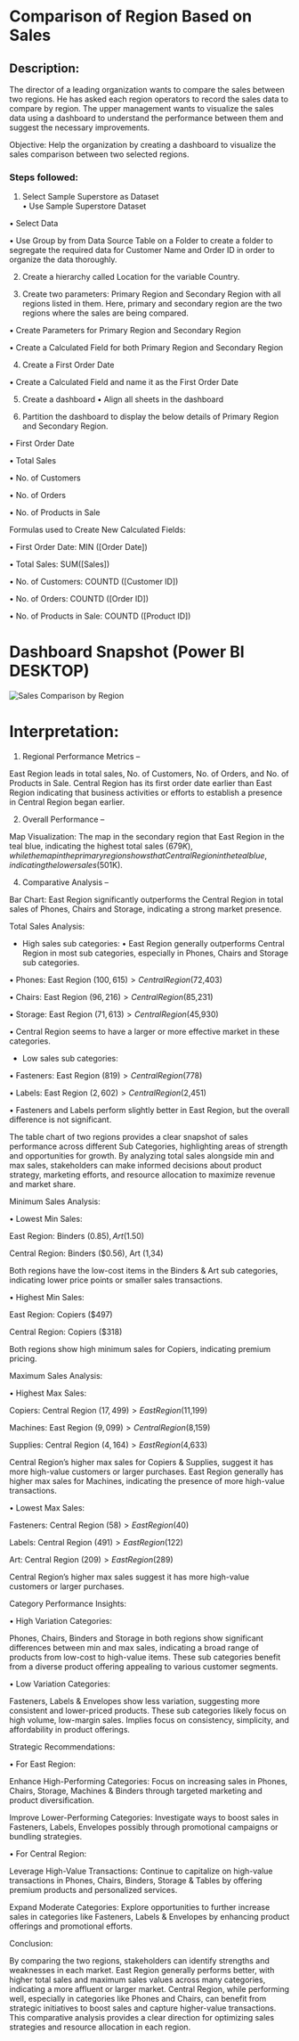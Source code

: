 # Comparison of Region Based on Sales

## Description:
The director of a leading organization wants to compare the sales between two regions. He has asked each region operators to record the sales data to compare by region. The upper management wants to visualize the sales data using a dashboard to understand the performance between them and suggest the necessary improvements. 

Objective: Help the organization by creating a dashboard to visualize the sales comparison between two selected regions.


### Steps followed:

1.	Select Sample Superstore as Dataset  
•	Use Sample Superstore Dataset

•	Select Data

•	Use Group by from Data Source Table on a Folder to create a folder to segregate the required data for Customer Name and Order ID in order to organize the data thoroughly.

2.	Create a hierarchy called Location for the variable Country. 

3.	Create two parameters: Primary Region and Secondary Region with all regions listed in them. Here, primary and secondary region are the two regions where the sales are being compared.

•	Create Parameters for Primary Region and Secondary Region

•	Create a Calculated Field for both Primary Region and Secondary Region

4.	Create a First Order Date

•	Create a Calculated Field and name it as the First Order Date

5.	Create a dashboard
•	Align all sheets in the dashboard

6.	Partition the dashboard to display the below details of Primary Region and Secondary Region.

•	First Order Date

•	Total Sales

•	No. of Customers

•	No. of Orders

•	No. of Products in Sale

Formulas used to Create New Calculated Fields:

•	First Order Date: MIN ([Order Date])

•	Total Sales: SUM([Sales])

•	No. of Customers: COUNTD ([Customer ID])

•	No. of Orders: COUNTD ([Order ID])

•	No. of Products in Sale: COUNTD ([Product ID])
 
 # Dashboard Snapshot (Power BI DESKTOP)
 
![Sales Comparison by Region](https://github.com/anushar779/Dashboards/assets/170659132/f2b299e1-4cbb-4809-b29d-23c48faf5699)

# Interpretation:
 
1. Regional Performance Metrics – 

East Region leads in total sales, No. of Customers, No. of Orders, and No. of Products in Sale.
Central Region has its first order date earlier than East Region indicating that business activities or efforts to establish a presence in Central Region began earlier.

2.  Overall Performance – 

Map Visualization: The map in the secondary region that East Region in the teal blue, indicating the highest total sales ($679K), while the map in the primary region shows that Central Region in the teal blue, indicating the lower sales ($501K). 

4. Comparative Analysis – 

Bar Chart: East Region significantly outperforms the Central Region in total sales of Phones, Chairs and Storage, indicating a strong market presence.

Total Sales Analysis:

-	High sales sub categories:
•	East Region generally outperforms Central Region in most sub categories, especially in Phones, Chairs and Storage sub categories.

•	Phones: East Region ($100,615) > Central Region ($72,403)

•	Chairs: East Region ($96,216) > Central Region ($85,231)

•	Storage: East Region ($71,613) > Central Region ($45,930)

•	Central Region seems to have a larger or more effective market in these categories.


-	Low sales sub categories:

•	Fasteners: East Region ($819) > Central Region ($778)

•	Labels: East Region ($2,602) > Central Region ($2,451)

•	Fasteners and Labels perform slightly better in East Region, but the overall difference is not significant.

The table chart of two regions provides a clear snapshot of sales performance across different Sub Categories, highlighting areas of strength and opportunities for growth. By analyzing total sales alongside min and max sales, stakeholders can make informed decisions about product strategy, marketing efforts, and resource allocation to maximize revenue and market share.

Minimum Sales Analysis:

•	Lowest Min Sales:

East Region: Binders ($0.85), Art ($1.50)

Central Region: Binders ($0.56), Art (1,34)

Both regions have the low-cost items in the Binders & Art sub categories, indicating lower price points or smaller sales transactions.

•	Highest Min Sales:

East Region: Copiers ($497)

Central Region: Copiers ($318)

Both regions show high minimum sales for Copiers, indicating premium pricing.

Maximum Sales Analysis:

•	Highest Max Sales:

Copiers: Central Region ($17,499) > East Region ($11,199)

Machines: East Region ($9,099) > Central Region ($8,159)

Supplies: Central Region ($4,164) > East Region ($4,633)

Central Region’s higher max sales for Copiers & Supplies, suggest it has more high-value customers or larger purchases. East Region generally has higher max sales for Machines, indicating the presence of more high-value transactions.

•	Lowest Max Sales:

Fasteners: Central Region ($58) > East Region ($40)

Labels: Central Region ($491) > East Region ($122)

Art: Central Region ($209) > East Region ($289)

Central Region’s higher max sales suggest it has more high-value customers or larger purchases.


Category Performance Insights:

•	High Variation Categories:

Phones, Chairs, Binders and Storage in both regions show significant differences between min and max sales, indicating a broad range of products from low-cost to high-value items.
These sub categories benefit from a diverse product offering appealing to various customer segments.

•	Low Variation Categories:

Fasteners, Labels & Envelopes show less variation, suggesting more consistent and lower-priced products. 
These sub categories likely focus on high volume, low-margin sales. Implies focus on consistency, simplicity, and affordability in product offerings.

Strategic Recommendations:

•	For East Region:

Enhance High-Performing Categories: Focus on increasing sales in Phones, Chairs, Storage, Machines & Binders through targeted marketing and product diversification.

Improve Lower-Performing Categories: Investigate ways to boost sales in Fasteners, Labels, Envelopes possibly through promotional campaigns or bundling strategies.

•	For Central Region:

Leverage High-Value Transactions: Continue to capitalize on high-value transactions in Phones, Chairs, Binders, Storage & Tables by offering premium products and personalized services.

Expand Moderate Categories: Explore opportunities to further increase sales in categories like Fasteners, Labels & Envelopes by enhancing product offerings and promotional efforts.

Conclusion:

By comparing the two regions, stakeholders can identify strengths and weaknesses in each market. East Region generally performs better, with higher total sales and maximum sales values across many categories, indicating a more affluent or larger market. Central Region, while performing well, especially in categories like Phones and Chairs, can benefit from strategic initiatives to boost sales and capture higher-value transactions. This comparative analysis provides a clear direction for optimizing sales strategies and resource allocation in each region.

